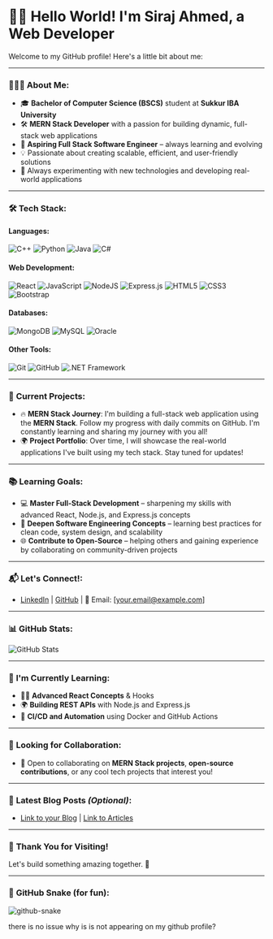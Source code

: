 # 👋🏼 **Hello World! I'm Siraj Ahmed, a Web Developer**

Welcome to my GitHub profile! Here's a little bit about me:

---

### 👨🏼‍💻 **About Me**:

* 🎓 **Bachelor of Computer Science (BSCS)** student at **Sukkur IBA University**
* 🛠️ **MERN Stack Developer** with a passion for building dynamic, full-stack web applications
* 🌱 **Aspiring Full Stack Software Engineer** – always learning and evolving
* 💡 Passionate about creating scalable, efficient, and user-friendly solutions
* 🔧 Always experimenting with new technologies and developing real-world applications

---

### 🛠️ **Tech Stack**:

#### **Languages**:

![C++](https://img.shields.io/badge/C%2B%2B-%2300599C.svg?style=for-the-badge\&logo=c%2B%2B\&logoColor=white) ![Python](https://img.shields.io/badge/Python-%2314354C.svg?style=for-the-badge\&logo=python\&logoColor=white) ![Java](https://img.shields.io/badge/Java-%23ED8B00.svg?style=for-the-badge\&logo=openjdk\&logoColor=white) ![C#](https://img.shields.io/badge/C%23-%23239120.svg?style=for-the-badge\&logo=csharp\&logoColor=white)

#### **Web Development**:

![React](https://img.shields.io/badge/react-%2320232a.svg?style=for-the-badge\&logo=react\&logoColor=%2361DAFB) ![JavaScript](https://img.shields.io/badge/JavaScript-%23F7DF1E.svg?style=for-the-badge\&logo=javascript\&logoColor=white) ![NodeJS](https://img.shields.io/badge/node.js-6DA55F?style=for-the-badge\&logo=node.js\&logoColor=white) ![Express.js](https://img.shields.io/badge/express.js-%23404d59.svg?style=for-the-badge\&logo=express\&logoColor=%2361DAFB) ![HTML5](https://img.shields.io/badge/html5-%23E34F26.svg?style=for-the-badge\&logo=html5\&logoColor=white) ![CSS3](https://img.shields.io/badge/css3-%231572B6.svg?style=for-the-badge\&logo=css3\&logoColor=white) ![Bootstrap](https://img.shields.io/badge/Bootstrap-%23563D7C.svg?style=for-the-badge\&logo=bootstrap\&logoColor=white)

#### **Databases**:

![MongoDB](https://img.shields.io/badge/MongoDB-%234ea94b.svg?style=for-the-badge\&logo=mongodb\&logoColor=white) ![MySQL](https://img.shields.io/badge/MySQL-%2300f?style=for-the-badge\&logo=mysql\&logoColor=white) ![Oracle](https://img.shields.io/badge/Oracle-%23F80000.svg?style=for-the-badge\&logo=oracle\&logoColor=white)

#### **Other Tools**:

![Git](https://img.shields.io/badge/Git-%23F1502F.svg?style=for-the-badge\&logo=git\&logoColor=white) ![GitHub](https://img.shields.io/badge/GitHub-%23121011.svg?style=for-the-badge\&logo=github\&logoColor=white) ![.NET Framework](https://img.shields.io/badge/.NET%20Framework-5C2D91?style=for-the-badge\&logo=.net\&logoColor=white)

---

### 🚀 **Current Projects**:

* 🔥 **MERN Stack Journey**: I'm building a full-stack web application using the **MERN Stack**. Follow my progress with daily commits on GitHub. I'm constantly learning and sharing my journey with you all!
* 🌍 **Project Portfolio**: Over time, I will showcase the real-world applications I've built using my tech stack. Stay tuned for updates!

---

### 📚 **Learning Goals**:

* 💻 **Master Full-Stack Development** – sharpening my skills with advanced React, Node.js, and Express.js concepts
* 🧠 **Deepen Software Engineering Concepts** – learning best practices for clean code, system design, and scalability
* 🌐 **Contribute to Open-Source** – helping others and gaining experience by collaborating on community-driven projects

---

### 📬 **Let's Connect!**:

* [LinkedIn](https://www.linkedin.com/in/siraj-ahmed) | [GitHub](https://github.com/sirajahmed) | 📧 Email: \[[your.email@example.com](mailto:your.email@example.com)]

---

### 📊 **GitHub Stats**:

![GitHub Stats](https://github-readme-stats.vercel.app/api?username=sirajahmed\&show_icons=true\&hide_title=true\&count_private=true\&theme=radical)

---

### 🚀 **I'm Currently Learning**:

* 🧑‍💻 **Advanced React Concepts** & Hooks
* 🌍 **Building REST APIs** with Node.js and Express.js
* 🔧 **CI/CD and Automation** using Docker and GitHub Actions

---

### 👀 **Looking for Collaboration**:

* 💬 Open to collaborating on **MERN Stack projects**, **open-source contributions**, or any cool tech projects that interest you!

---

### 🔗 **Latest Blog Posts** *(Optional)*:

* [Link to your Blog](#) | [Link to Articles](#)

---

### 🎉 **Thank You for Visiting!**

Let's build something amazing together. 🚀

---

### 🐍 **GitHub Snake (for fun)**:

<picture>
  <source media="(prefers-color-scheme: dark)" srcset="https://raw.githubusercontent.com/tobiasmeyhoefer/tobiasmeyhoefer/output/github-snake-dark.svg" />
  <source media="(prefers-color-scheme: light)" srcset="https://raw.githubusercontent.com/tobiasmeyhoefer/tobiasmeyhoefer/output/github-snake.svg" />
  <img alt="github-snake" src="https://raw.githubusercontent.com/tobiasmeyhoefer/tobiasmeyhoefer/output/github-snake.svg" />
</picture>

there is no issue
why is is not appearing on my github profile?
